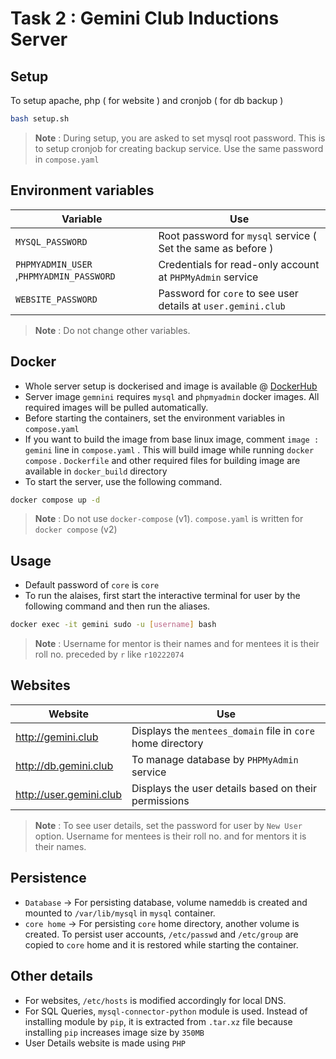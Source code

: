 # Task 2 : Gemini Club Inductions Server

## Setup
To setup apache, php ( for website ) and cronjob ( for db backup )
```sh
bash setup.sh
```
> __Note__ : During setup, you are asked to set mysql root password. This is to setup cronjob for creating backup service. Use the same password in `compose.yaml` 

## Environment variables
|Variable|Use|
| ------ | ------ |
| `MYSQL_PASSWORD` | Root password for `mysql` service ( Set the same as before ) |
| `PHPMYADMIN_USER` ,`PHPMYADMIN_PASSWORD` | Credentials for read-only account at `PHPMyAdmin` service |
| `WEBSITE_PASSWORD` | Password for `core` to see user details at `user.gemini.club` |
>__Note__ : Do not change other variables.

## Docker
- Whole server setup is dockerised and image is available @ [DockerHub](https://hub.docker.com/r/revanth7733/gemini)
- Server image `gemnini` requires `mysql` and `phpmyadmin` docker images. All required images will be pulled automatically. 
- Before starting the containers, set the environment variables in `compose.yaml`
- If you want to build the image from base linux image, comment `image : gemini` line in `compose.yaml` . This will build image while running `docker compose` .  `Dockerfile` and other required files for building image are available in `docker_build` directory
- To start the server, use the following command.
```sh
docker compose up -d
```
>__Note__ : Do not use `docker-compose` (v1). `compose.yaml`  is written for `docker compose` (v2)


## Usage
- Default password of `core` is `core`
- To run the alaises, first start the interactive terminal for user by the following command and then run the aliases.
```sh
docker exec -it gemini sudo -u [username] bash
```
>__Note__ : Username for mentor is their names and for mentees it is their roll no. preceded by `r` like `r10222074` 

## Websites
|Website|Use|
| ------ | ------ |
| http://gemini.club | Displays the `mentees_domain` file in `core`  home directory |
| http://db.gemini.club | To manage database by `PHPMyAdmin` service |
| http://user.gemini.club | Displays the user details based on their permissions | 
>__Note__ : To see user details, set the password for user by `New User` option. Username for mentees is their roll no. and for mentors it is their names.


## Persistence
- `Database` -> For persisting database, volume named`db` is created and mounted to `/var/lib/mysql` in `mysql` container.
- `core home` -> For persisting `core` home directory, another volume is created. To persist user accounts, `/etc/passwd` and `/etc/group` are copied to `core` home and it is restored while starting the container.

## Other details
- For websites, `/etc/hosts` is modified accordingly for local DNS.
- For SQL Queries, `mysql-connector-python` module is used. Instead of installing module by `pip`, it is extracted from `.tar.xz` file because installing `pip` increases image size by `350MB`
- User Details website is made using `PHP` 

